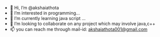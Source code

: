 - 👋 Hi, I’m @akshaiathota
- 👀 I’m interested in programming...
- 🌱 I’m currently learning java script ...
- 💞️ I’m looking to collaborate on any project which may involve java,c++
- 📫 you can reach me through mail-id: akshaiathota001@gmail.com

<!---
akshaiathota/akshaiathota is a ✨ special ✨ repository because its `README.md` (this file) appears on your GitHub profile.
You can click the Preview link to take a look at your changes.
--->
